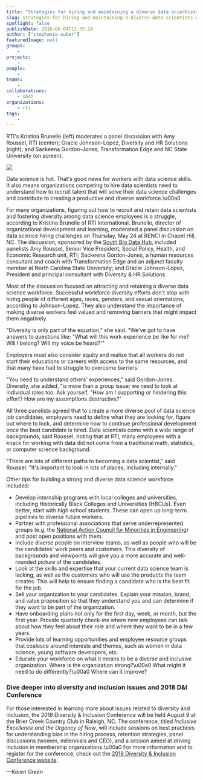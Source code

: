 ```yaml
---
title: "Strategies for hiring and maintaining a diverse data scientists workforce"
slug: strategies-for-hiring-and-maintaining-a-diverse-data-scientists-workforce
spotlight: false
publishDate: 2018-06-04T11:35:19
author: ["stephanie-suber"]
featuredImage: null
groups:
    - 
projects:
    - 
people:
    - 
teams: 
    - 
collaborations:
    - sbdh
organizations:
    - rti
tags:
    - 
---
```


RTI's Kristina Brunelle (left) moderates a panel discussion with Amy Roussel, RTI (center); Gracie Johnson-Lopez, Diversity and HR Solutions (right); and Sackeena Gordon-Jones, Transformation Edge and NC State University (on screen).

![](https://renci.org/wp-content/uploads/2018/06/IMG_1356-1024x539.jpg)

Data science is hot. That's good news for workers with data science skills. It also means organizations competing to hire data scientists need to understand how to recruit talent that will solve their data science challenges and contribute to creating a productive and diverse workforce.\u00a0

For many organizations, figuring out how to recruit and retain data scientists and fostering diversity among data science employees is a struggle, according to Kristina Brunelle of RTI International. Brunelle, director of organizational development and learning, moderated a panel discussion on data science hiring challenges on Thursday, May 24 at RENCI in Chapel Hill, NC. The discussion, sponsored by the [South Big Data Hub](https://southbigdatahub.org/), included panelists Amy Roussel, Senior Vice President, Social Policy, Health, and Economic Research unit, RTI; Sackeena Gordon-Jones, a human resources consultant and coach with Transformation Edge and an adjunct faculty member at North Carolina State University; and Gracie Johnson-Lopez, President and principal consultant with Diversity & HR Solutions.

Most of the discussion focused on attracting and retaining a diverse data science workforce. Successful workforce diversity efforts don't stop with hiring people of different ages, races, genders, and sexual orientations, according to Johnson-Lopez. They also understand the importance of making diverse workers feel valued and removing barriers that might impact them negatively.

"Diversity is only part of the equation," she said. "We've got to have answers to questions like: "What will this work experience be like for me? Will I belong? Will my voice be heard?'"

Employers must also consider equity and realize that all workers do not start their educations or careers with access to the same resources, and that many have had to struggle to overcome barriers.

"You need to understand others' experiences," said Gordon-Jones. Diversity, she added, "is more than a group issue; we need to look at individual roles too. Ask yourself, "How am I supporting or hindering this effort? How are my assumptions destructive?"

All three panelists agreed that to create a more diverse pool of data science job candidates, employers need to define what they are looking for, figure out where to look, and determine how to continue professional development once the best candidate is hired. Data scientists come with a wide range of backgrounds, said Roussel, noting that at RTI, many employees with a knack for working with data did not come from a traditional math, statistics, or computer science background.

"There are lots of different paths to becoming a data scientist," said Roussel. "It's important to look in lots of places, including internally."

Other tips for building a strong and diverse data science workforce included:

- Develop internship programs with local colleges and universities, including Historically Black Colleges and Universities (HBCUs). Even better, start with high school students. These can open up long-term pipelines to diverse future workers.
- Partner with professional associations that serve underrepresented groups (e.g. the [National Action Council for Minorities in Engineering](http://www.nacme.org/about-us)) and post open positions with them.
- Include diverse people on interview teams, as well as people who will be the candidates' work peers and customers. This diversity of backgrounds and viewpoints will give you a more accurate and well-rounded picture of the candidates.
- Look at the skills and expertise that your current data science team is lacking, as well as the customers who will use the products the team creates. This will help to ensure finding a candidate who is the best fit for the job.
- Sell your organization to your candidates. Explain your mission, brand, and value proposition so that they understand you and can determine if they want to be part of the organization.
- Have onboarding plans not only for the first day, week, or month, but the first year. Provide quarterly check-ins where new employees can talk about how they feel about their role and where they want to be in a few years.
- Provide lots of learning opportunities and employee resource groups that coalesce around interests and themes, such as women in data science, young software developers, etc.
- Educate your workforce on what it means to be a diverse and inclusive organization. Where is the organization strong?\u00a0 What might it need to do differently?\u00a0 Where can it improve?

### Dive deeper into diversity and inclusion issues and 2018 D&I Conference

For those interested in learning more about issues related to diversity and inclusion, the 2018 Diversity & Inclusion Conference will be held August 9 at the Brier Creek Country Club in Raleigh, NC. The conference, titled _Inclusive Excellence and the Urgency of Now_, will include sessions on best practices for understanding bias in the hiring process, retention strategies, panel discussions (women, millennials and CEO), and a session aimed at driving inclusion in membership organizations.\u00a0 For more information and to register for the conference, check out the [2018 Diversity & Inclusion Conference website](https://diversityhrsolutions.com/inclusive-excellence-conference/#speakers).

_—Karen Green_